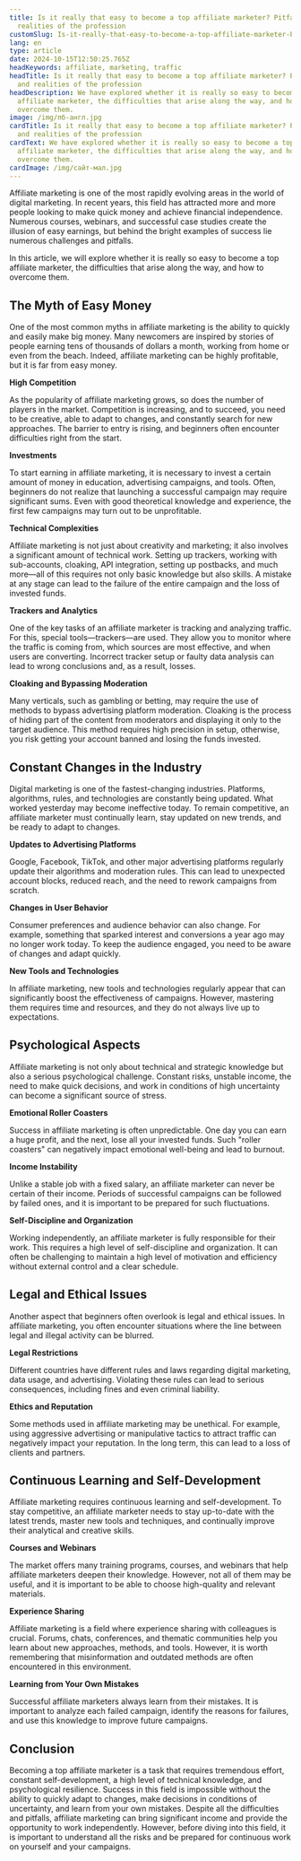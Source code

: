 ```yaml
---
title: Is it really that easy to become a top affiliate marketer? Pitfalls and
  realities of the profession
customSlug: Is-it-really-that-easy-to-become-a-top-affiliate-marketer-Pitfalls-and-realities-of-the-profession
lang: en
type: article
date: 2024-10-15T12:50:25.765Z
headKeywords: affiliate, marketing, traffic
headTitle: Is it really that easy to become a top affiliate marketer? Pitfalls
  and realities of the profession
headDescription: We have explored whether it is really so easy to become a top
  affiliate marketer, the difficulties that arise along the way, and how to
  overcome them.
image: /img/пб-англ.jpg
cardTitle: Is it really that easy to become a top affiliate marketer? Pitfalls
  and realities of the profession
cardText: We have explored whether it is really so easy to become a top
  affiliate marketer, the difficulties that arise along the way, and how to
  overcome them.
cardImage: /img/сайт-мал.jpg
---
```



Affiliate marketing is one of the most rapidly evolving areas in the world of digital marketing. In recent years, this field has attracted more and more people looking to make quick money and achieve financial independence. Numerous courses, webinars, and successful case studies create the illusion of easy earnings, but behind the bright examples of success lie numerous challenges and pitfalls. 

In this article, we will explore whether it is really so easy to become a top affiliate marketer, the difficulties that arise along the way, and how to overcome them.



## The Myth of Easy Money



One of the most common myths in affiliate marketing is the ability to quickly and easily make big money. Many newcomers are inspired by stories of people earning tens of thousands of dollars a month, working from home or even from the beach. Indeed, affiliate marketing can be highly profitable, but it is far from easy money.



**High Competition**

As the popularity of affiliate marketing grows, so does the number of players in the market. Competition is increasing, and to succeed, you need to be creative, able to adapt to changes, and constantly search for new approaches. The barrier to entry is rising, and beginners often encounter difficulties right from the start.



**Investments**

To start earning in affiliate marketing, it is necessary to invest a certain amount of money in education, advertising campaigns, and tools. Often, beginners do not realize that launching a successful campaign may require significant sums. Even with good theoretical knowledge and experience, the first few campaigns may turn out to be unprofitable.



**Technical Complexities**



Affiliate marketing is not just about creativity and marketing; it also involves a significant amount of technical work. Setting up trackers, working with sub-accounts, cloaking, API integration, setting up postbacks, and much more—all of this requires not only basic knowledge but also skills. A mistake at any stage can lead to the failure of the entire campaign and the loss of invested funds.



**Trackers and Analytics**

One of the key tasks of an affiliate marketer is tracking and analyzing traffic. For this, special tools—trackers—are used. They allow you to monitor where the traffic is coming from, which sources are most effective, and when users are converting. Incorrect tracker setup or faulty data analysis can lead to wrong conclusions and, as a result, losses.



**Cloaking and Bypassing Moderation**

Many verticals, such as gambling or betting, may require the use of methods to bypass advertising platform moderation. Cloaking is the process of hiding part of the content from moderators and displaying it only to the target audience. This method requires high precision in setup, otherwise, you risk getting your account banned and losing the funds invested.



## Constant Changes in the Industry



Digital marketing is one of the fastest-changing industries. Platforms, algorithms, rules, and technologies are constantly being updated. What worked yesterday may become ineffective today. To remain competitive, an affiliate marketer must continually learn, stay updated on new trends, and be ready to adapt to changes.



**Updates to Advertising Platforms**

Google, Facebook, TikTok, and other major advertising platforms regularly update their algorithms and moderation rules. This can lead to unexpected account blocks, reduced reach, and the need to rework campaigns from scratch.



**Changes in User Behavior**

Consumer preferences and audience behavior can also change. For example, something that sparked interest and conversions a year ago may no longer work today. To keep the audience engaged, you need to be aware of changes and adapt quickly.



**New Tools and Technologies**

In affiliate marketing, new tools and technologies regularly appear that can significantly boost the effectiveness of campaigns. However, mastering them requires time and resources, and they do not always live up to expectations.



## Psychological Aspects



Affiliate marketing is not only about technical and strategic knowledge but also a serious psychological challenge. Constant risks, unstable income, the need to make quick decisions, and work in conditions of high uncertainty can become a significant source of stress.



**Emotional Roller Coasters**

Success in affiliate marketing is often unpredictable. One day you can earn a huge profit, and the next, lose all your invested funds. Such "roller coasters" can negatively impact emotional well-being and lead to burnout.



**Income Instability**

Unlike a stable job with a fixed salary, an affiliate marketer can never be certain of their income. Periods of successful campaigns can be followed by failed ones, and it is important to be prepared for such fluctuations.



**Self-Discipline and Organization**

Working independently, an affiliate marketer is fully responsible for their work. This requires a high level of self-discipline and organization. It can often be challenging to maintain a high level of motivation and efficiency without external control and a clear schedule.



## Legal and Ethical Issues



Another aspect that beginners often overlook is legal and ethical issues. In affiliate marketing, you often encounter situations where the line between legal and illegal activity can be blurred.



**Legal Restrictions**

Different countries have different rules and laws regarding digital marketing, data usage, and advertising. Violating these rules can lead to serious consequences, including fines and even criminal liability.



**Ethics and Reputation**

Some methods used in affiliate marketing may be unethical. For example, using aggressive advertising or manipulative tactics to attract traffic can negatively impact your reputation. In the long term, this can lead to a loss of clients and partners.



## Continuous Learning and Self-Development



Affiliate marketing requires continuous learning and self-development. To stay competitive, an affiliate marketer needs to stay up-to-date with the latest trends, master new tools and techniques, and continually improve their analytical and creative skills.



**Courses and Webinars**

The market offers many training programs, courses, and webinars that help affiliate marketers deepen their knowledge. However, not all of them may be useful, and it is important to be able to choose high-quality and relevant materials.



**Experience Sharing**

Affiliate marketing is a field where experience sharing with colleagues is crucial. Forums, chats, conferences, and thematic communities help you learn about new approaches, methods, and tools. However, it is worth remembering that misinformation and outdated methods are often encountered in this environment.



**Learning from Your Own Mistakes**

Successful affiliate marketers always learn from their mistakes. It is important to analyze each failed campaign, identify the reasons for failures, and use this knowledge to improve future campaigns.



## Conclusion



Becoming a top affiliate marketer is a task that requires tremendous effort, constant self-development, a high level of technical knowledge, and psychological resilience. Success in this field is impossible without the ability to quickly adapt to changes, make decisions in conditions of uncertainty, and learn from your own mistakes. Despite all the difficulties and pitfalls, affiliate marketing can bring significant income and provide the opportunity to work independently. However, before diving into this field, it is important to understand all the risks and be prepared for continuous work on yourself and your campaigns.
